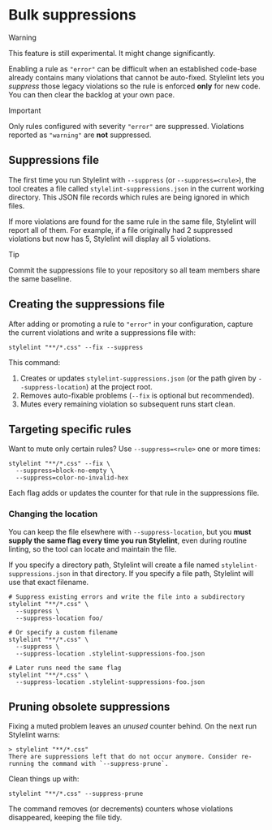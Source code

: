 # Bulk suppressions

> [!WARNING]
> This feature is still experimental. It might change significantly.

Enabling a rule as `"error"` can be difficult when an established code-base already contains many violations that cannot be auto-fixed.
Stylelint lets you _suppress_ those legacy violations so the rule is enforced **only** for new code. You can then clear the backlog at your own pace.

> [!IMPORTANT]
> Only rules configured with severity `"error"` are suppressed.
> Violations reported as `"warning"` are **not** suppressed.

## Suppressions file

The first time you run Stylelint with `--suppress` (or `--suppress=<rule>`), the tool creates a file called `stylelint-suppressions.json` in the current working directory.
This JSON file records which rules are being ignored in which files.

If more violations are found for the same rule in the same file, Stylelint will report all of them. For example, if a file originally had 2 suppressed violations but now has 5, Stylelint will display all 5 violations.

> [!TIP]
> Commit the suppressions file to your repository so all team members share the same baseline.

## Creating the suppressions file

After adding or promoting a rule to `"error"` in your configuration, capture the current violations and write a suppressions file with:

```shell
stylelint "**/*.css" --fix --suppress
```

This command:

1. Creates or updates `stylelint-suppressions.json` (or the path given by `--suppress-location`) at the project root.
2. Removes auto-fixable problems (`--fix` is optional but recommended).
3. Mutes every remaining violation so subsequent runs start clean.

## Targeting specific rules

Want to mute only certain rules? Use `--suppress=<rule>` one or more times:

```shell
stylelint "**/*.css" --fix \
  --suppress=block-no-empty \
  --suppress=color-no-invalid-hex
```

Each flag adds or updates the counter for that rule in the suppressions file.

### Changing the location

You can keep the file elsewhere with `--suppress-location`, but you **must supply the same flag every time you run Stylelint**, even during routine linting, so the tool can locate and maintain the file.

If you specify a directory path, Stylelint will create a file named `stylelint-suppressions.json` in that directory. If you specify a file path, Stylelint will use that exact filename.

```shell
# Suppress existing errors and write the file into a subdirectory
stylelint "**/*.css" \
  --suppress \
  --suppress-location foo/

# Or specify a custom filename
stylelint "**/*.css" \
  --suppress \
  --suppress-location .stylelint-suppressions-foo.json

# Later runs need the same flag
stylelint "**/*.css" \
  --suppress-location .stylelint-suppressions-foo.json
```

## Pruning obsolete suppressions

Fixing a muted problem leaves an _unused_ counter behind. On the next run Stylelint warns:

```shell
> stylelint "**/*.css"
There are suppressions left that do not occur anymore. Consider re-running the command with `--suppress-prune`.
```

Clean things up with:

```shell
stylelint "**/*.css" --suppress-prune
```

The command removes (or decrements) counters whose violations disappeared, keeping the file tidy.

